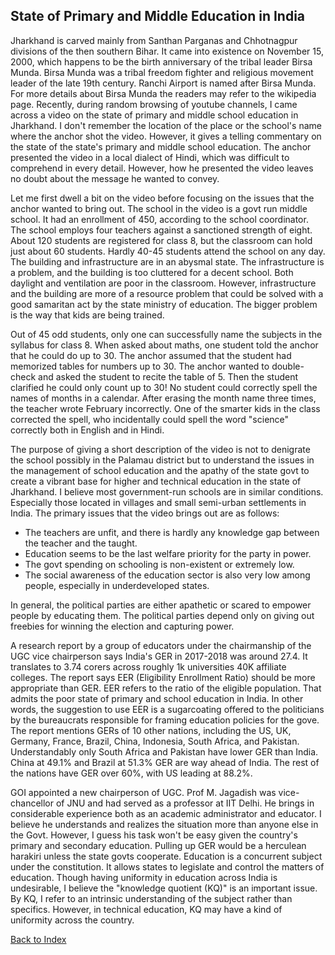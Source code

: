 ## State of Primary and Middle Education in India

Jharkhand is carved mainly from Santhan Parganas and Chhotnagpur divisions of the then southern Bihar. It came into 
existence on November 15, 2000, which happens to be the birth anniversary of the tribal leader Birsa Munda. Birsa Munda was 
a tribal freedom fighter and religious movement leader of the late 19th century. Ranchi Airport is named after Birsa Munda. 
For more details about Birsa Munda the readers may refer to the wikipedia page. Recently, during random browsing of youtube 
channels, I came across a video on the state of primary and middle school education in Jharkhand. I don't remember the 
location of the place or the school's name where the anchor shot the video. However, it gives a telling commentary on the 
state of the state's primary and middle school education. The anchor presented the video in a local dialect of Hindi, which 
was difficult to comprehend in every detail. However, how he presented the video leaves no doubt about the message he 
wanted to convey.


Let me first dwell a bit on the video before focusing on the issues that the anchor wanted to bring out. The school in the 
video is a govt run middle school. It had an enrollment of 450, according to the school coordinator. The school employs 
four teachers against a sanctioned strength of eight. About 120 students are registered for class 8, but the classroom can 
hold just about 60 students. Hardly 40-45 students attend the school on any day. The building and infrastructure are in an 
abysmal state. The infrastructure is a problem, and the building is too cluttered for a decent school. Both daylight and 
ventilation are poor in the classroom. However, infrastructure and the building are more of a resource problem that could 
be solved with a good samaritan act by the state ministry of education. The bigger problem is the way that kids are being 
trained. 

Out of 45 odd students, only one can successfully name the subjects in the syllabus for class 8. When asked about maths, 
one student told the anchor that he could do up to 30. The anchor assumed that the student had memorized tables for numbers 
up to 30. The anchor wanted to double-check and asked the student to recite the table of 5. Then the student clarified he 
could only count up to 30! No student could correctly spell the names of months in a calendar. After erasing the month name 
three times, the teacher wrote February incorrectly. One of the smarter kids in the class corrected the spell, who 
incidentally could spell the word "science" correctly both in English and in Hindi.

The purpose of giving a short description of the video is not to denigrate the school possibly in the Palamau district but 
to understand the issues in the management of school education and the apathy of the state govt to create a vibrant base 
for higher and technical education in the state of Jharkhand. I believe most government-run schools are in similar 
conditions. Especially those located in villages and small semi-urban settlements in India. The primary issues that the 
video brings out are as follows:

- The teachers are unfit, and there is hardly any knowledge gap between the teacher and the taught.
- Education seems to be the last welfare priority for the party in power.
- The govt spending on schooling is non-existent or extremely low.
- The social awareness of the education sector is also very low among people, especially in underdeveloped states.

In general, the political parties are either apathetic or scared to empower people by educating them.
The political parties depend only on giving out freebies for winning the election and capturing power.

A research report by a group of educators under the chairmanship of the UGC vice chairperson says India's GER in 2017-2018 
was around 27.4. It translates to 3.74 corers across roughly 1k universities 40K affiliate colleges. The report says EER 
(Eligibility Enrollment Ratio) should be more appropriate than GER. EER refers to the ratio of the eligible population. 
That admits the poor state of primary and school education in India. In other words, the suggestion to use EER is a 
sugarcoating offered to the politicians by the bureaucrats responsible for framing education policies for the gove. The 
report mentions GERs of 10 other nations, including the US, UK, Germany, France, Brazil, China, Indonesia, South Africa, 
and Pakistan. Understandably only South Africa and Pakistan have lower GER than India. China at 49.1% and Brazil at 51.3% 
GER are way ahead of India. The rest of the nations have GER over 60%, with US leading at 88.2%.

GOI appointed a new chairperson of UGC. Prof M. Jagadish was vice-chancellor of JNU and had served as a professor at IIT 
Delhi. He brings in considerable experience both as an academic administrator and educator. I believe he understands and 
realizes the situation more than anyone else in the Govt. However, I guess his task won't be easy given the country's 
primary and secondary education. Pulling up GER would be a herculean harakiri unless the state govts cooperate. Education 
is a concurrent subject under the constitution. It allows states to legislate and control the matters of education. Though 
having uniformity in education across India is undesirable, I believe the "knowledge quotient (KQ)" is an important issue. 
By KQ, I refer to an intrinsic understanding of the subject rather than specifics. However, in technical education, KQ may 
have a kind of uniformity across the country.

[Back to Index](../index.md)
